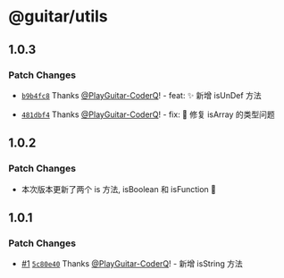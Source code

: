 # @guitar/utils

## 1.0.3

### Patch Changes

- [`b9b4fc8`](https://github.com/PlayGuitar-CoderQ/guitar-utils/commit/b9b4fc8e3b700782bf5875a7d55b5d446ea5f85d) Thanks [@PlayGuitar-CoderQ](https://github.com/PlayGuitar-CoderQ)! - feat: ✨ 新增 isUnDef 方法

- [`481dbf4`](https://github.com/PlayGuitar-CoderQ/guitar-utils/commit/481dbf4a54ccd85bafe8b10118ade7f3961568ca) Thanks [@PlayGuitar-CoderQ](https://github.com/PlayGuitar-CoderQ)! - fix: 🐛 修复 isArray 的类型问题

## 1.0.2

### Patch Changes

- 本次版本更新了两个 is 方法, isBoolean 和 isFunction 😬

## 1.0.1

### Patch Changes

- [#1](https://github.com/PlayGuitar-CoderQ/guitar-utils/pull/1) [`5c80e40`](https://github.com/PlayGuitar-CoderQ/guitar-utils/commit/5c80e405892272dc79a257071830b06136c16793) Thanks [@PlayGuitar-CoderQ](https://github.com/PlayGuitar-CoderQ)! - 新增 isString 方法
